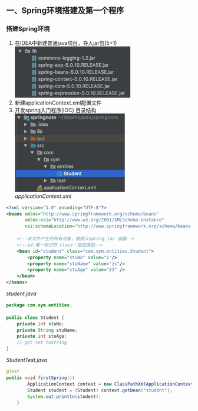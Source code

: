 ## 一、Spring环境搭建及第一个程序
### 搭建Spring环境
1. 在IDEA中新建普通java项目，导入jar包(5+1)<br>
![774ef008.png](attachments/774ef008.png)
2. 新建applicationContext.xml配置文件
3. 开发spring入门程序(IOC)
目录结构<br>
![45ca9aa3.png](attachments/45ca9aa3.png)<br>
*applicationContext.xml*
```xml
<?xml version="1.0" encoding="UTF-8"?>
<beans xmlns="http://www.springframework.org/schema/beans"
       xmlns:xsi="http://www.w3.org/2001/XMLSchema-instance"
       xsi:schemaLocation="http://www.springframework.org/schema/beans http://www.springframework.org/schema/beans/spring-beans.xsd">

    <!--该文件产生的所有对象，被放入spring ioc 容器-->
    <!--id:唯一标识符 class：指定类型-->
    <bean id="student" class="com.xym.entities.Student">
        <property name="stuNo" value="1"/>
        <property name="stuName" value="zs"/>
        <property name="stuAge" value="23" />
    </bean>
</beans>
```
*student.java*
```java
package com.xym.entities;

public class Student {
    private int stuNo;
    private String stuName;
    private int stuAge;
    // get set toString
}
```
*StudentTest.java*
```java
@Test
public void firstSpring(){
        ApplicationContext context = new ClassPathXmlApplicationContext("applicationContext.xml");
        Student student = (Student) context.getBean("student");
        System.out.println(student);
    }
```